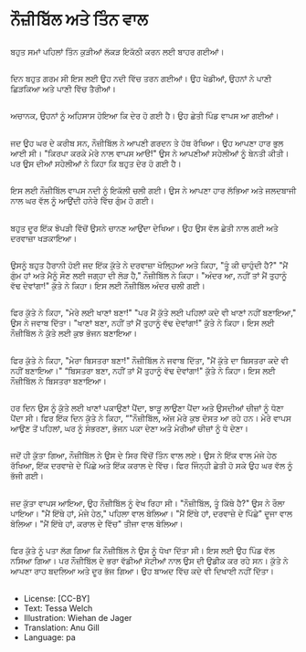 # ਨੌਜ਼ੀਬਿੱਲ ਅਤੇ ਤਿੰਨ ਵਾਲ

##
ਬਹੁਤ ਸਮਾਂ ਪਹਿਲਾਂ ਤਿੰਨ ਕੁੜੀਆਂ ਲੱਕੜ ਇਕੱਠੀ ਕਰਨ ਲਈ ਬਾਹਰ ਗਈਆਂ।

##
ਦਿਨ ਬਹੁਤ ਗਰਮ ਸੀ ਇਸ ਲਈ ਉਹ ਨਦੀ ਵਿੱਚ ਤਰਨ ਗਈਆਂ। ਉਹ ਖੇਡੀਆਂ, ਉਹਨਾਂ ਨੇ ਪਾਣੀ ਛਿੜਕਿਆ ਅਤੇ ਪਾਣੀ ਵਿੱਚ ਤੈਰੀਆਂ।

##
ਅਚਾਨਕ, ਉਹਨਾਂ ਨੂੰ ਅਹਿਸਾਸ ਹੋਇਆ ਕਿ ਦੇਰ ਹੋ ਗਈ ਹੈ। ਉਹ ਛੇਤੀ ਪਿੰਡ ਵਾਪਸ ਆ ਗਈਆਂ।

##
ਜਦ ਉਹ ਘਰ ਦੇ ਕਰੀਬ ਸਨ, ਨੌਜ਼ੀਬਿੱਲ ਨੇ ਆਪਣੀ ਗਰਦਨ ਤੇ ਹੱਥ ਰੱਖਿਆ। ਉਹ ਆਪਣਾ ਹਾਰ ਭੁਲ ਆਈ ਸੀ। "ਕਿਰਪਾ ਕਰਕੇ ਮੇਰੇ ਨਾਲ ਵਾਪਸ ਆੳ!" ਉਸ ਨੇ ਆਪਣੀਆਂ ਸਹੇਲੀਆਂ ਨੂੰ ਬੇਨਤੀ ਕੀਤੀ। ਪਰ ਉਸ ਦੀਆਂ ਸਹੇਲੀਆਂ ਨੇ ਕਿਹਾ ਕਿ ਬਹੁਤ ਦੇਰ ਹੋ ਗਈ ਹੈ।

##
ਇਸ ਲਈ ਨੌਜ਼ੀਬਿੱਲ ਵਾਪਸ ਨਦੀ ਨੂੰ ਇਕੱਲੀ ਚਲੀ ਗਈ। ਉਸ ਨੇ ਆਪਣਾ ਹਾਰ ਲੱਭਿਆ ਅਤੇ ਜਲਦਬਾਜੀ ਨਾਲ ਘਰ ਵੱਲ ਨੂੰ ਆਉਂਦੀ ਹਨੇਰੇ ਵਿੱਚ ਗੁੰਮ ਹੋ ਗਈ।

##
ਬਹੁਤ ਦੂਰ ਇੱਕ ਝੋਪੜੀ ਵਿੱਚੋਂ ਉਸਨੇ ਚਾਨਣ ਆਉਂਦਾ ਦੇਖਿਆ। ਉਹ ਉਸ ਵੱਲ ਛੇਤੀ ਨਾਲ ਗਈ ਅਤੇ ਦਰਵਾਜ਼ਾ ਖੜਕਾਇਆ।

##
ਉਸਨੂੰ ਬਹੁਤ ਹੈਰਾਨੀ ਹੋਈ ਜਦ ਇੱਕ ਕੁੱਤੇ ਨੇ ਦਰਵਾਜ਼ਾ ਖੋਲ੍ਹਿਆ ਅਤੇ ਕਿਹਾ, "ਤੂੰ ਕੀ ਚਾਹੁੰਦੀ ਹੈ?" "ਮੈਂ ਗੁੰਮ ਹਾਂ ਅਤੇ ਮੈਨੂੰ ਸੌਣ ਲਈ ਜਗ੍ਹਾ ਦੀ ਲੋੜ ਹੈ," ਨੌਜ਼ੀਬਿੱਲ ਨੇ ਕਿਹਾ। "ਅੰਦਰ ਆ, ਨਹੀਂ ਤਾਂ ਮੈਂ ਤੁਹਾਨੂੰ ਵੱਢ ਦੇਵਾਂਗਾ!" ਕੁੱਤੇ ਨੇ ਕਿਹਾ। ਇਸ ਲਈ ਨੌਜ਼ੀਬਿੱਲ ਅੰਦਰ ਚਲੀ ਗਈ।

##
ਫਿਰ ਕੁੱਤੇ ਨੇ ਕਿਹਾ, "ਮੇਰੇ ਲਈ ਖਾਣਾਂ ਬਣਾ!" "ਪਰ ਮੈਂ ਕੁੱਤੇ ਲਈ ਪਹਿਲਾਂ ਕਦੇ ਵੀ ਖਾਣਾਂ ਨਹੀਂ ਬਣਾਇਆ," ਉਸ ਨੇ ਜਵਾਬ ਦਿੱਤਾ। "ਖਾਣਾਂ ਬਣਾ, ਨਹੀਂ ਤਾਂ ਮੈਂ ਤੁਹਾਨੂੰ ਵੱਢ ਦੇਵਾਂਗਾ!" ਕੁੱਤੇ ਨੇ ਕਿਹਾ। ਇਸ ਲਈ ਨੌਜ਼ੀਬਿੱਲ ਨੇ ਕੁੱਤੇ ਲਈ ਕੁਝ ਭੋਜਨ ਬਣਾਇਆ।

##
ਫਿਰ ਕੁੱਤੇ ਨੇ ਕਿਹਾ, "ਮੇਰਾ ਬਿਸਤਰਾ ਬਣਾ!" ਨੌਜ਼ੀਬਿੱਲ ਨੇ ਜਵਾਬ ਦਿੱਤਾ, "ਮੈਂ ਕੁੱਤੇ ਦਾ ਬਿਸਤਰਾ ਕਦੇ ਵੀ ਨਹੀਂ ਬਣਾਇਆ।" “ਬਿਸਤਰਾ ਬਣਾ, ਨਹੀਂ ਤਾਂ ਮੈਂ ਤੁਹਾਨੂੰ ਵੱਢ ਦੇਵਾਂਗਾ!" ਕੁੱਤੇ ਨੇ ਕਿਹਾ। ਇਸ ਲਈ ਨੌਜ਼ੀਬਿੱਲ ਨੇ ਬਿਸਤਰਾ ਬਣਾਇਆ।

##
ਹਰ ਦਿਨ ਉਸ ਨੂੰ ਕੁੱਤੇ ਲਈ ਖਾਣਾਂ ਪਕਾਉਣਾਂ ਪੈਂਦਾ, ਝਾੜੂ ਲਾਉਣਾ ਪੈਂਦਾ ਅਤੇ ਉਸਦੀਆਂ ਚੀਜ਼ਾਂ ਨੂੰ ਧੋਣਾ ਪੈਂਦਾ ਸੀ। ਫਿਰ ਇੱਕ ਦਿਨ ਕੁੱਤੇ ਨੇ ਕਿਹਾ, “"ਨੌਜ਼ੀਬਿੱਲ, ਅੱਜ ਮੇਰੇ ਕੁਝ ਦੋਸਤ ਆ ਰਹੇ ਹਨ। ਮੇਰੇ ਵਾਪਸ ਆਉਣ ਤੋਂ ਪਹਿਲਾਂ, ਘਰ ਨੂੰ ਸੰਭਰਣਾ, ਭੋਜਨ ਪਕਾ ਦੇਣਾ ਅਤੇ ਮੇਰੀਆਂ ਚੀਜ਼ਾਂ ਨੂੰ ਧੋ ਦੇਣਾ।

##
ਜਦੋਂ ਹੀ ਕੁੱਤਾ ਗਿਆ, ਨੌਜ਼ੀਬਿੱਲ ਨੇ ਉਸ ਦੇ ਸਿਰ ਵਿੱਚੋਂ ਤਿੰਨ ਵਾਲ ਲਏ। ਉਸ ਨੇ ਇੱਕ ਵਾਲ ਮੰਜੇ ਹੇਠ ਰੱਖਿਆ, ਇੱਕ ਦਰਵਾਜ਼ੇ ਦੇ ਪਿੱਛੇ ਅਤੇ ਇੱਕ ਕਰਾਲ ਦੇ ਵਿੱਚ। ਫਿਰ ਜਿੰਨ੍ਹੀ ਛੇਤੀ ਹੋ ਸਕੇ ਉਹ ਘਰ ਵੱਲ ਨੂੰ ਭੱਜੀ ਗਈ।

##
ਜਦ ਕੁੱਤਾ ਵਾਪਸ ਆਇਆ, ਉਹ ਨੌਜ਼ੀਬਿੱਲ ਨੂੰ ਵੇਖ ਰਿਹਾ ਸੀ। "ਨੌਜ਼ੀਬਿੱਲ, ਤੂੰ ਕਿੱਥੇ ਹੈ?" ਉਸ ਨੇ ਰੌਲਾ ਪਾਇਆ। "ਮੈਂ ਇੱਥੇ ਹਾਂ, ਮੰਜੇ ਹੇਠ," ਪਹਿਲਾ ਵਾਲ ਬੋਲਿਆ। "ਮੈਂ ਇੱਥੇ ਹਾਂ, ਦਰਵਾਜ਼ੇ ਦੇ ਪਿੱਛੇ" ਦੂਜਾ ਵਾਲ ਬੋਲਿਆ। "ਮੈਂ ਇੱਥੇ ਹਾਂ, ਕਰਾਲ ਦੇ ਵਿੱਚ" ਤੀਜਾ ਵਾਲ ਬੋਲਿਆ।

##
ਫਿਰ ਕੁੱਤੇ ਨੂੰ ਪਤਾ ਲੱਗ ਗਿਆ ਕਿ ਨੌਜ਼ੀਬਿੱਲ ਨੇ ਉਸ ਨੂੰ ਧੋਖਾ ਦਿੱਤਾ ਸੀ। ਇਸ ਲਈ ਉਹ ਪਿੰਡ ਵੱਲ ਨਸਿਆ ਗਿਆ। ਪਰ ਨੌਜ਼ੀਬਿੱਲ ਦੇ ਭਰਾ ਵੱਡੀਆਂ ਸੋਟੀਆਂ ਨਾਲ ਉਸ ਦੀ ਉਡੀਕ ਕਰ ਰਹੇ ਸਨ। ਕੁੱਤੇ ਨੇ ਆਪਣਾ ਰਾਹ ਬਦਲਿਆ ਅਤੇ ਦੂਰ ਭੱਜ ਗਿਆ। ਉਹ ਬਾਅਦ ਵਿੱਚ ਕਦੇ ਵੀ ਦਿਖਾਈ ਨਹੀਂ ਦਿੱਤਾ।

##
* License: [CC-BY]
* Text: Tessa Welch
* Illustration: Wiehan de Jager
* Translation: Anu Gill
* Language: pa
